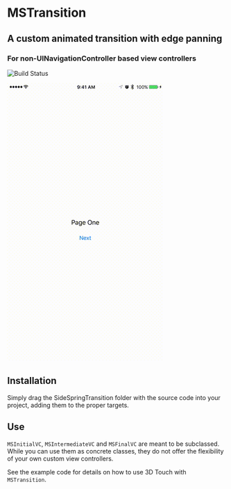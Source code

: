 # MSTransition
## A custom animated transition with edge panning
### For non-UINavigationController based view controllers

![Build Status](https://www.bitrise.io/app/040f60b50b86f501/status.svg?token=q1mKq6q0EykVMy8xb00-fQ)

![GIF](util/preview.gif)

## Installation
Simply drag the SideSpringTransition folder with the source code into your project, adding them to the proper targets.

## Use

`MSInitialVC`, `MSIntermediateVC` and `MSFinalVC` are meant to be subclassed.  While you can use them as concrete classes, they do not offer the flexibility of your own custom view controllers.

See the example code for details on how to use 3D Touch with `MSTransition`.